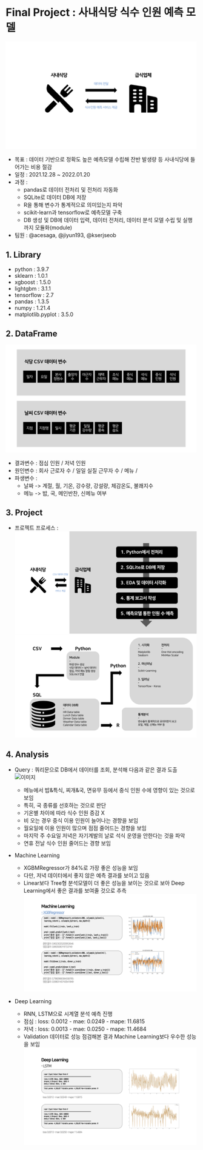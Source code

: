 # Final Project : 사내식당 식수 인원 예측 모델
![이미지](https://github.com/obilige/Team3/blob/master/image/Diagram_1.jpg)
- 목표 : 데이터 기반으로 정확도 높은 예측모델 수립해 잔반 발생량 등 사내식당에 들어가는 비용 절감
- 일정 : 2021.12.28 ~ 2022.01.20
- 과정 :  
    + pandas로 데이터 전처리 및 전처리 자동화
    + SQLite로 데이터 DB에 저장
    + R을 통해 변수가 통계적으로 의미있는지 파악
    + scikit-learn과 tensorflow로 예측모델 구축
    + DB 생성 및 DB에 데이터 입력, 데이터 전처리, 데이터 분석 모델 수립 및 실행까지 모듈화(module)
- 팀원 : @acesaga, @jiyun193, @kserjseob

## 1. Library
- python : 3.9.7
- sklearn : 1.0.1
- xgboost : 1.5.0
- lightgbm : 3.1.1
- tensorflow : 2.7
- pandas : 1.3.5
- numpy : 1.21.4
- matplotlib.pyplot : 3.5.0


## 2. DataFrame
![이미지](https://github.com/obilige/Team3/blob/master/image//Diagram_3.jpg)
- 결과변수 : 점심 인원 / 저녁 인원
- 원인변수 : 회사 근로자 수 / 일일 실질 근무자 수 / 메뉴 /
- 파생변수 :
    + 날짜 -> 계절, 월, 기온, 강수량, 강설량, 체감온도, 불쾌지수
    + 메뉴 -> 밥, 국, 메인반찬, 신메뉴 여부


## 3. Project
- 프로젝트 프로세스 :
![이미지](https://github.com/obilige/Team3/blob/master/image/Diagram_2.jpg)
![이미지](https://github.com/obilige/Team3/blob/master/image/Diagram_4.jpg)

## 4. Analysis
- Query : 쿼리문으로 DB에서 데이터를 조회, 분석해 다음과 같은 결과 도출
![이미지](https://github.com/obilige/Team3/blob/master/image/Diagram_5.jpg)
    + 메뉴에서 밥&특식, 찌개&국, 면유무 등에서 중식 인원 수에 영향이 있는 것으로 보임
    + 특히, 국 종류를 선호하는 것으로 판단
    + 기온별 차이에 따라 식수 인원 증감 X
    + 비 오는 경우 중식 이용 인원이 늘어나는 경향을 보임
    + 월요일에 이용 인원이 많으며 점점 줄어드는 경향을 보임
    + 마지막 주 수요일 저녁은 자기계발의 날로 석식 운영을 안한다는 것을 파악
    + 연휴 전날 식수 인원 줄어드는 경향 보임

- Machine Learning
    + XGBMRegressor가 84%로 가장 좋은 성능을 보임
    + 다만, 저녁 데이터에서 좋지 않은 예측 결과를 보이고 있음
    + Linear보다 Tree형 분석모델이 더 좋은 성능을 보이는 것으로 보아 Deep Learning에서 좋은 결과를 보여줄 것으로 추측
![이미지](https://github.com/obilige/Team3/blob/master/image/Diagram_6.jpg)

- Deep Learning
    + RNN, LSTM으로 시계열 분석 예측 진행
    + 점심 : loss: 0.0012 - mae: 0.0249 - mape: 11.6815
    + 저녁 : loss: 0.0013 - mae: 0.0250 - mape: 11.4684
    + Validation 데이터로 성능 점검해본 결과 Machine Learning보다 우수한 성능을 보임
![이미지](https://github.com/obilige/Team3/blob/master/image/Diagram_7.jpg)